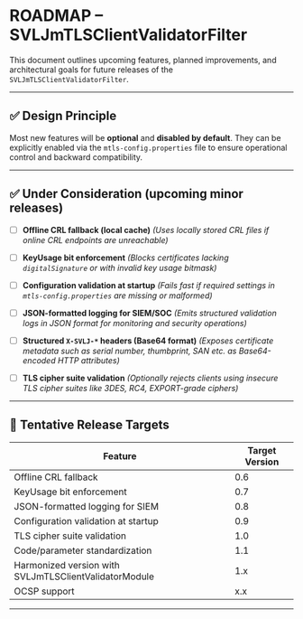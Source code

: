 # ROADMAP – SVLJmTLSClientValidatorFilter

This document outlines upcoming features, planned improvements, and architectural goals for future releases of the `SVLJmTLSClientValidatorFilter`.

---

## ✅ Design Principle

Most new features will be **optional** and **disabled by default**.
They can be explicitly enabled via the `mtls-config.properties` file to ensure operational control and backward compatibility.

---

## ✅ Under Consideration (upcoming minor releases)

* [ ] **Offline CRL fallback (local cache)**
  *(Uses locally stored CRL files if online CRL endpoints are unreachable)*

* [ ] **KeyUsage bit enforcement**
  *(Blocks certificates lacking `digitalSignature` or with invalid key usage bitmask)*

* [ ] **Configuration validation at startup**
  *(Fails fast if required settings in `mtls-config.properties` are missing or malformed)*

* [ ] **JSON-formatted logging for SIEM/SOC**
  *(Emits structured validation logs in JSON format for monitoring and security operations)*

* [ ] **Structured `X-SVLJ-*` headers (Base64 format)**
  *(Exposes certificate metadata such as serial number, thumbprint, SAN etc. as Base64-encoded HTTP attributes)*

* [ ] **TLS cipher suite validation**
  *(Optionally rejects clients using insecure TLS cipher suites like 3DES, RC4, EXPORT-grade ciphers)*

---

## 📆 Tentative Release Targets

| Feature                                               | Target Version |
| ----------------------------------------------------- | -------------- |
| Offline CRL fallback                                  | 0.6            |
| KeyUsage bit enforcement                              | 0.7            |
| JSON-formatted logging for SIEM                       | 0.8            |
| Configuration validation at startup                   | 0.9            |
| TLS cipher suite validation                           | 1.0            |
| Code/parameter standardization                        | 1.1            |
| Harmonized version with SVLJmTLSClientValidatorModule | 1.x            |
| OCSP support                                          | x.x            |

---
